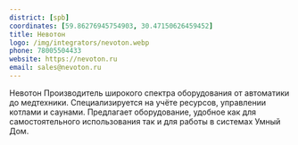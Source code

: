 ```yaml
---
district: [spb]
coordinates: [59.86276945754903, 30.47150626459452]
title: Невотон
logo: /img/integrators/nevoton.webp
phone: 78005504433
website: https://nevoton.ru
email: sales@nevoton.ru
---
```


Невотон Производитель широкого спектра оборудования от автоматики до медтехники. Специализируется на учёте ресурсов, управлении котлами и саунами. Предлагает оборудование, удобное как для самостоятельного использования так и для работы в системах Умный Дом.
